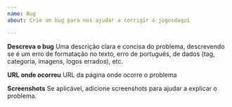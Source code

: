 ```yaml
---
name: Bug
about: Crie um bug para nos ajudar a corrigir o jogosdaqui

---
```


**Descreva o bug**
Uma descrição clara e concisa do problema, descrevendo se é um erro de formatação no texto, erro de português, de dados (tag, categoria, imagens, logos errados), etc.

**URL onde ocorreu**
URL da página onde ocorre o problema

**Screenshots**
Se aplicável, adicione screenshots para ajudar a explicar o problema.
